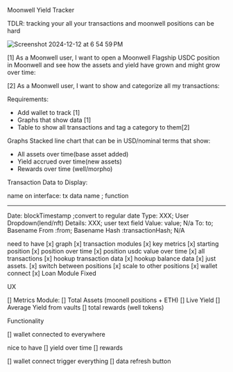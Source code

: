 Moonwell Yield Tracker

TDLR: tracking your all your transactions and moonwell positions can be hard




![Screenshot 2024-12-12 at 6 54 59 PM](https://github.com/user-attachments/assets/88647847-37ff-4f86-8773-4281ff6183f5)








[1] As a Moonwell user, I want to open a Moonwell Flagship USDC position in Moonwell and see how the assets and yield have grown and might grow over time:



[2] As a Moonwell user, I want to show and categorize all my transactions:


Requirements:

- Add wallet to track [1]
- Graphs that show data [1]
- Table to show all transactions and tag a category to them[2]




Graphs
Stacked line chart that can be in USD/nominal terms that show:
  - All assets over time(base asset added)
  - Yield accrued over time(new assets)
  - Rewards over time (well/morpho)


Transaction Data to Display:

name on interface: tx data name ; function
____
Date: blockTimestamp ;convert to regular date
Type: XXX; User Dropdown(lend/nft)
Details: XXX; user text field
Value: value; N/a
To: to; Basename
From :from; Basename
Hash :transactionHash; N/A



need to have
[x] graph
[x] transaction modules
[x] key metrics
[x] starting position
[x] position over time
[x] position usdc value over time
[x] all transactions
[x] hookup transaction data
[x] hookup balance data
  [x] just assets.
  [x] switch between positions
[x] scale to other positions
[x] wallet connect
[x] Loan Module Fixed



UX

[] Metrics Module: 
  [] Total Assets (moonell positions + ETH)
  [] Live Yield
  [] Average Yield from vaults 
  [] total rewards (well tokens)




Functionality

[] wallet connected to everywhere





nice to have
[] yield over time
[] rewards

[] wallet connect trigger everything
[] data refresh button
